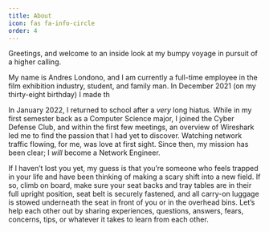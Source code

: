 ```yaml
---
title: About
icon: fas fa-info-circle
order: 4
---
```


Greetings, and welcome to an inside look at my bumpy voyage in pursuit of a higher calling.

My name is Andres Londono, and I am currently a full-time employee in the film exhibition industry, student, and family man. In December 2021 (on my thirty-eight birthday) I made th

In January 2022, I returned to school after a _very_ long hiatus. While in my first semester back as a Computer Science major, I joined the Cyber Defense Club, and within the first few meetings, an overview of Wireshark led me to find the passion that I had yet to discover. Watching network traffic flowing, for me, was love at first sight. Since then, my mission has been clear; I _will_ become a Network Engineer.

If I haven’t lost you yet, my guess is that you’re someone who feels trapped in your life and have been thinking of making a scary shift into a new field. If so, climb on board, make sure your seat backs and tray tables are in their full upright position, seat belt is securely fastened, and all carry-on luggage is stowed underneath the seat in front of you or in the overhead bins. Let’s help each other out by sharing experiences, questions, answers, fears, concerns, tips, or whatever it takes to learn from each other.
